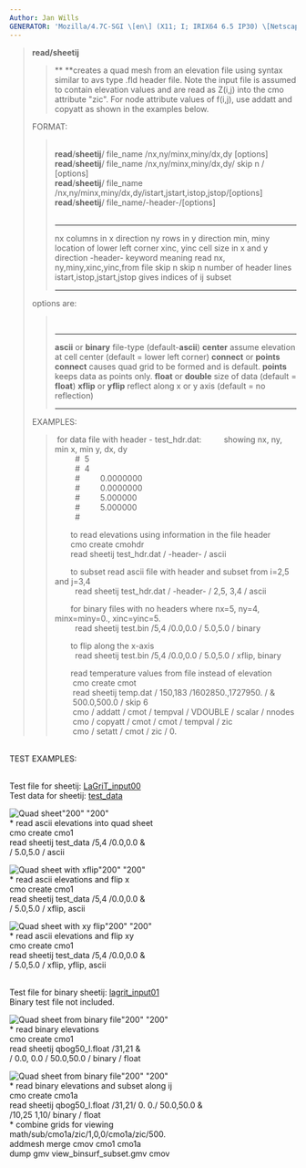 ```yaml
---
Author: Jan Wills
GENERATOR: 'Mozilla/4.7C-SGI \[en\] (X11; I; IRIX64 6.5 IP30) \[Netscape\]'
---
```


> **read/sheetij**
>
> > ** **creates a quad mesh from an elevation file using syntax similar
> > to avs type .fld header file. Note the input file is assumed to
> > contain elevation values and are read as Z(i,j) into the cmo
> > attribute "zic". For node attribute values of f(i,j), use addatt and
> > copyatt as shown in the examples below.
>
> FORMAT:
>
> > \
> > **read**/**sheetij**/ file\_name /nx,ny/minx,miny/dx,dy \[options\]\
> > **read**/**sheetij**/ file\_name /nx,ny/minx,miny/dx,dy/ skip n /
> > \[options\]\
> > **read**/**sheetij**/ file\_name
> > /nx,ny/minx,miny/dx,dy/istart,jstart,istop,jstop/\[options\]\
> > **read**/**sheetij**/ file\_name/-header-/\[options\]\
> >  
> >   --------------------------- ------------------------------------------------------
> >   nx                          columns in x direction
> >   ny                          rows in y direction
> >   min, miny                   location of lower left corner
> >   xinc, yinc                  cell size in x and y direction
> >   -header-                    keyword meaning read nx, ny,miny,xinc,yinc,from file
> >   skip n                      skip n number of header lines
> >   istart,istop,jstart,jstop   gives indices of ij subset  
> >   --------------------------- ------------------------------------------------------
> >
> options are:
>
> >  
> >   --------------------------- ---------------------------------------------------------------
> >   **ascii** or **binary**     file-type (default-**ascii**)
> >   **center**                  assume elevation at cell center (default = lower left corner)
> >   **connect** or **points**   **connect** causes quad grid to be formed and is default.
> >                               **points** keeps data as points only.
> >   **float** or **double**     size of data (default = **float**)
> >   **xflip** or **yflip**      reflect along x or y axis (default = no reflection) 
> >   --------------------------- ---------------------------------------------------------------
> >
> EXAMPLES:
>
> >  for data file with header - test\_hdr.dat:          showing nx, ny,
> > min x, min y, dx, dy\
> >          \#  5    \
> >          \#  4    \
> >          \#         0.0000000  \
> >          \#         0.0000000  \
> >          \#         5.000000   \
> >          \#         5.000000   \
> >          \#
> >
> >        to read elevations using information in the file header\
> >        cmo create cmohdr\
> >        read sheetij test\_hdr.dat / -header- / ascii
> >
> >        to subset read ascii file with header and subset from i=2,5
> > and j=3,4\
> >          read sheetij test\_hdr.dat / -header- / 2,5, 3,4 / ascii
> >
> >        for binary files with no headers where nx=5, ny=4,
> > minx=miny=0., xinc=yinc=5.\
> >          read sheetij test.bin /5,4 /0.0,0.0 / 5.0,5.0 / binary
> >
> >        to flip along the x-axis\
> >          read sheetij test.bin /5,4 /0.0,0.0 / 5.0,5.0 / xflip,
> > binary
> >
> >        read temperature values from file instead of elevation\
> >         cmo create cmot\
> >         read sheetij temp.dat / 150,183 /1602850.,1727950. / &\
> >         500.0,500.0 / skip 6\
> >         cmo / addatt / cmot / tempval / VDOUBLE / scalar / nnodes\
> >         cmo / copyatt / cmot / cmot / tempval / zic\
> >         cmo / setatt / cmot / zic / 0.

\
TEST EXAMPLES:

\
Test file for sheetij: [LaGriT\_input00](new_md/lagrit_input00)\
Test data for sheetij: [test\_data](new_md/test_data)

![Quad sheet](new_md/image/zall_200w.GIF)"200" "200"\
\* read ascii elevations into quad sheet\
cmo create cmo1\
read sheetij test\_data /5,4 /0.0,0.0 &\
/ 5.0,5.0 / ascii

![Quad sheet with xflip](new_md/image/zall_xflip_200w.GIF)"200"
"200"\
\* read ascii elevations and flip x\
cmo create cmo1\
read sheetij test\_data /5,4 /0.0,0.0 &\
/ 5.0,5.0 / xflip, ascii

![Quad sheet with xy
flip](new_md/image/zall_xyflip_200w.GIF)"200" "200"\
\* read ascii elevations and flip xy\
cmo create cmo1\
read sheetij test\_data /5,4 /0.0,0.0 &\
/ 5.0,5.0 / xflip, yflip, ascii

\
Test file for binary sheetij: [lagrit\_input01](lagrit_input01)\
Binary test file not included.

![Quad sheet from binary
file](new_md/image/binsurf_200w.GIF)"200" "200"\
\* read binary elevations\
cmo create cmo1\
read sheetij qbog50\_l.float /31,21 &\
/ 0.0, 0.0 / 50.0,50.0 / binary / float

![Quad sheet from binary
file](new_md/image/view_binsurf_subset_200w.GIF)"200"
"200"\
\* read binary elevations and subset along ij\
cmo create cmo1a\
read sheetij qbog50\_l.float /31,21/ 0. 0./ 50.0,50.0 &\
/10,25 1,10/ binary / float\
\* combine grids for viewing\
math/sub/cmo1a/zic/1,0,0/cmo1a/zic/500.\
addmesh merge cmov cmo1 cmo1a\
dump gmv view\_binsurf\_subset.gmv cmov
